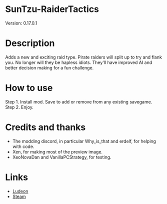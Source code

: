 # SunTzu-RaiderTactics

Version: 0.17.0.1

# Description
Adds a new and exciting raid type. Pirate raiders will split up to try and flank you. No longer will they be hapless idiots. They'll have improved AI and better decision making for a fun challenge.

# How to use
Step 1. Install mod. Save to add or remove from any existing savegame.  
Step 2. Enjoy.

# Credits and thanks
- The modding discord, in particular Why_is_that and erdelf, for helping with code.
- Xen, for making most of the preview image.
- XeoNovaDan and VanillaPCStrategy, for testing.

# Links
- [Ludeon](https://ludeon.com/forums/index.php?topic=35832.0)
- [Steam](http://steamcommunity.com/sharedfiles/filedetails/?id=1147799676)
